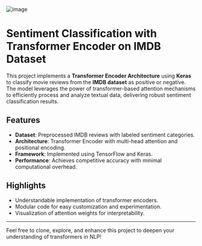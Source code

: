 ![image](https://github.com/user-attachments/assets/996d4136-33e0-4f77-9fed-9b77d5491980)


# Sentiment Classification with Transformer Encoder on IMDB Dataset

This project implements a **Transformer Encoder Architecture** using **Keras** to classify movie reviews from the **IMDB dataset** as positive or negative. The model leverages the power of transformer-based attention mechanisms to efficiently process and analyze textual data, delivering robust sentiment classification results.

## Features
- **Dataset**: Preprocessed IMDB reviews with labeled sentiment categories.
- **Architecture**: Transformer Encoder with multi-head attention and positional encoding.
- **Framework**: Implemented using TensorFlow and Keras.
- **Performance**: Achieves competitive accuracy with minimal computational overhead.

## Highlights
- Understandable implementation of transformer encoders.
- Modular code for easy customization and experimentation.
- Visualization of attention weights for interpretability.

---

Feel free to clone, explore, and enhance this project to deepen your understanding of transformers in NLP!
